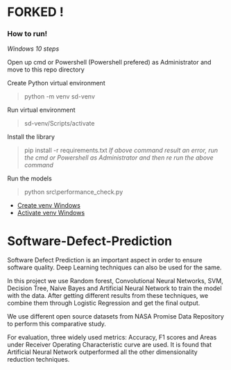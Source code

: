 # FORKED !

### How to run!
_Windows 10 steps_

Open up cmd or Powershell (Powershell prefered) as Administrator and move to this repo directory

Create Python virtual environment
> python -m venv sd-venv

Run virtual environment
> sd-venv/Scripts/activate

Install the library
> pip install -r requirements.txt
_If above command result an error, run the cmd or Powershell as Administrator and then re run the above command_

Run the models
> python src\performance_check.py

- [Create venv Windows](https://docs.python.org/3/library/venv.html)
- [Activate venv Windows](https://stackoverflow.com/questions/65552171/how-to-activate-virtualenv-on-windows)

# Software-Defect-Prediction
Software Defect Prediction is an
important aspect in order to ensure software
quality. Deep Learning techniques can also be
used for the same.

In this project we use Random forest, Convolutional Neural Networks,
SVM, Decision Tree, Naive Bayes and Artificial Neural Network to train the model with the data.
After getting different results from these techniques, we combine them through
Logistic Regression and get the final output.

We use different open source datasets from NASA
Promise Data Repository to perform this
comparative study.

For evaluation, three widely used metrics:
Accuracy, F1 scores and Areas under Receiver
Operating Characteristic curve are used. It is found
that Artificial Neural Network outperformed all the
other dimensionality reduction techniques.
